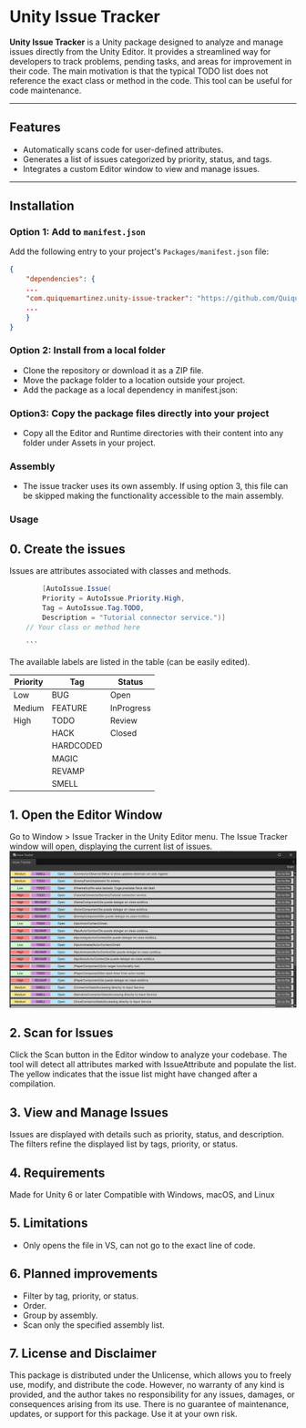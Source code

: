 # Unity Issue Tracker

**Unity Issue Tracker** is a Unity package designed to analyze and manage issues directly from the Unity Editor. It provides a streamlined way for developers to track problems, pending tasks, and areas for improvement in their code. 
The main motivation is that the typical TODO list does not reference the exact class or method in the code. This tool can be useful for code maintenance.

---

## Features

- Automatically scans code for user-defined attributes.
- Generates a list of issues categorized by priority, status, and tags.
- Integrates a custom Editor window to view and manage issues.


---

## Installation

### Option 1: Add to `manifest.json`
Add the following entry to your project's `Packages/manifest.json` file:

```json
{
    "dependencies": {
    ...
    "com.quiquemartinez.unity-issue-tracker": "https://github.com/QuiqueMartinez/UnityIssueTracker.git",
    ...
    }
}
```

### Option 2: Install from a local folder
- Clone the repository or download it as a ZIP file.
- Move the package folder to a location outside your project.
- Add the package as a local dependency in manifest.json:

### Option3: Copy the package files directly into your project
- Copy all the Editor and Runtime directories with their content into any folder under Assets in your project.

### Assembly
- The issue tracker uses its own assembly. If using option 3, this file can be skipped making the functionality accessible to the main assembly. 

### Usage

## 0. Create the issues

Issues are attributes associated with classes and methods.
```csharp
        [AutoIssue.Issue(
        Priority = AutoIssue.Priority.High,
        Tag = AutoIssue.Tag.TODO,
        Description = "Tutorial connector service.")]
	// Your class or method here
```
		```

The available labels are listed in the table (can be easily edited).

| Priority  |    Tag    |  Status   |
|-----------|-----------|-----------|
| Low       | BUG       | Open      |
| Medium    | FEATURE   | InProgress|
| High      | TODO      | Review    |
|           | HACK      | Closed    |
|           | HARDCODED |           |
|           | MAGIC     |           |
|           | REVAMP    |           |
|           | SMELL     |           |

## 1. Open the Editor Window
Go to Window > Issue Tracker in the Unity Editor menu.
The Issue Tracker window will open, displaying the current list of issues.
![Issue tracker window](Documentation~/IssueTracker.png)

## 2. Scan for Issues
Click the Scan button in the Editor window to analyze your codebase.
The tool will detect all attributes marked with IssueAttribute and populate the list.
The yellow indicates that the issue list might have changed after a compilation.

## 3. View and Manage Issues
Issues are displayed with details such as priority, status, and description.
The filters refine the displayed list by tags, priority, or status.

## 4. Requirements
Made for Unity 6 or later
Compatible with Windows, macOS, and Linux

## 5. Limitations
- Only opens the file in VS, can not go to the exact line of code.

## 6. Planned improvements
- Filter by tag, priority, or status.
- Order.
- Group by assembly.	
- Scan only the specified assembly list.

## 7. License and Disclaimer
This package is distributed under the Unlicense, which allows you to freely use, modify, and distribute the code. However, no warranty of any kind is provided, and the author takes no responsibility for any issues, damages, or consequences arising from its use. There is no guarantee of maintenance, updates, or support for this package. Use it at your own risk.
